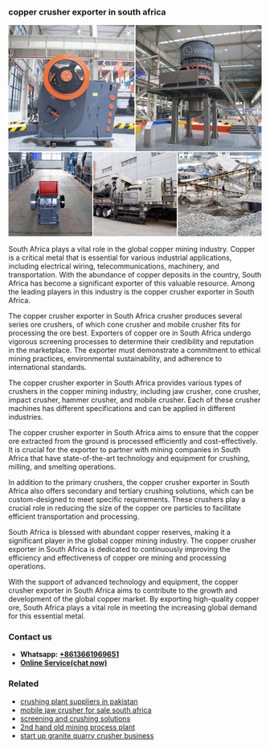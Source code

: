 <h3>copper crusher exporter in south africa</h3><img src='1708332661.jpg' alt=''><p>South Africa plays a vital role in the global copper mining industry. Copper is a critical metal that is essential for various industrial applications, including electrical wiring, telecommunications, machinery, and transportation. With the abundance of copper deposits in the country, South Africa has become a significant exporter of this valuable resource. Among the leading players in this industry is the copper crusher exporter in South Africa.</p><p>The copper crusher exporter in South Africa crusher produces several series ore crushers, of which cone crusher and mobile crusher fits for processing the ore best. Exporters of copper ore in South Africa undergo vigorous screening processes to determine their credibility and reputation in the marketplace. The exporter must demonstrate a commitment to ethical mining practices, environmental sustainability, and adherence to international standards.</p><p>The copper crusher exporter in South Africa provides various types of crushers in the copper mining industry, including jaw crusher, cone crusher, impact crusher, hammer crusher, and mobile crusher. Each of these crusher machines has different specifications and can be applied in different industries.</p><p>The copper crusher exporter in South Africa aims to ensure that the copper ore extracted from the ground is processed efficiently and cost-effectively. It is crucial for the exporter to partner with mining companies in South Africa that have state-of-the-art technology and equipment for crushing, milling, and smelting operations.</p><p>In addition to the primary crushers, the copper crusher exporter in South Africa also offers secondary and tertiary crushing solutions, which can be custom-designed to meet specific requirements. These crushers play a crucial role in reducing the size of the copper ore particles to facilitate efficient transportation and processing.</p><p>South Africa is blessed with abundant copper reserves, making it a significant player in the global copper mining industry. The copper crusher exporter in South Africa is dedicated to continuously improving the efficiency and effectiveness of copper ore mining and processing operations.</p><p>With the support of advanced technology and equipment, the copper crusher exporter in South Africa aims to contribute to the growth and development of the global copper market. By exporting high-quality copper ore, South Africa plays a vital role in meeting the increasing global demand for this essential metal.</p><h3>Contact us</h3><ul><li><strong>Whatsapp:&nbsp;<a href="https://wa.me/8613661969651">+8613661969651</a></strong></li><li><a href="https://swt.shibang-china.com/?git&amp;zhl&amp;copper crusher exporter in south africa"><strong>Online Service(chat now)</strong></a></li></ul><h3>Related</h3><ul><li><a href='crushing plant suppliers in pakistan.md'>crushing plant suppliers in pakistan</a></li><li><a href='mobile jaw crusher for sale south africa.md'>mobile jaw crusher for sale south africa</a></li><li><a href='screening and crushing solutions.md'>screening and crushing solutions</a></li><li><a href='2nd hand old mining process plant.md'>2nd hand old mining process plant</a></li><li><a href='start up granite quarry crusher business.md'>start up granite quarry crusher business</a></li></ul>